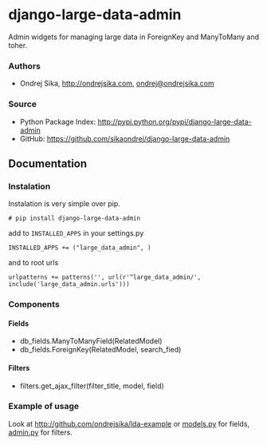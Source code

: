 django-large-data-admin
=======================

Admin widgets for managing large data in ForeignKey and ManyToMany and toher.

### Authors
*  Ondrej Sika, <http://ondrejsika.com>, ondrej@ondrejsika.com

### Source
* Python Package Index: <http://pypi.python.org/pypi/django-large-data-admin>
* GitHub: <https://github.com/sikaondrej/django-large-data-admin>

## Documentation

### Instalation

Instalation is very simple over pip.

    # pip install django-large-data-admin

add to `INSTALLED_APPS` in your settings.py

    INSTALLED_APPS += ("large_data_admin", )

and to root urls

    urlpatterns += patterns('', url(r'^large_data_admin/', include('large_data_admin.urls')))

### Components

#### Fields
* db_fields.ManyToManyField(RelatedModel)
* db_fields.ForeignKey(RelatedModel, search_fied)

#### Filters
* filters.get_ajax_filter(filter_title, model, field)

### Example of usage

Look at <http://github.com/ondrejsika/lda-example> or 
 [models.py](https://github.com/ondrejsika/lda-example/blob/master/lda_example/models.py) for fields, [admin.py](https://github.com/ondrejsika/lda-example/blob/master/lda_example/admin.py) for filters.